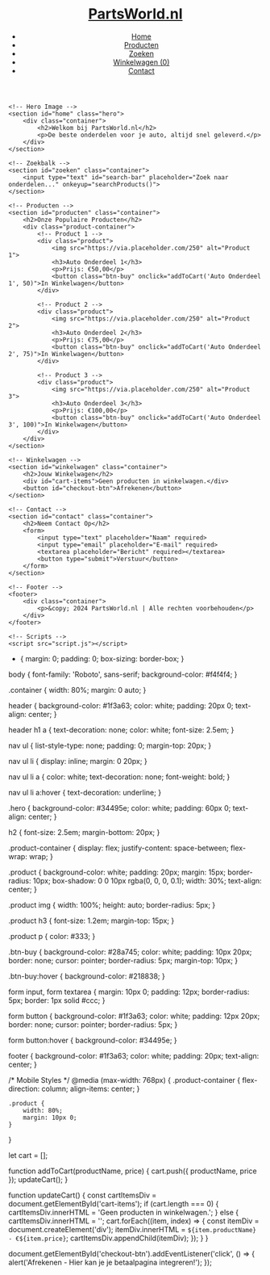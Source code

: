 <!DOCTYPE html>
<html lang="nl">
<head>
    <meta charset="UTF-8">
    <meta name="viewport" content="width=device-width, initial-scale=1.0">
    <title>PartsWorld.nl - Auto Onderdelen Webshop</title>
    <link href="https://fonts.googleapis.com/css2?family=Roboto:wght@400;700&display=swap" rel="stylesheet">
    <link rel="stylesheet" href="styles.css">
</head>
<body>
    <!-- Header -->
    <header>
        <div class="container">
            <h1><a href="/">PartsWorld.nl</a></h1>
            <nav>
                <ul>
                    <li><a href="#home">Home</a></li>
                    <li><a href="#producten">Producten</a></li>
                    <li><a href="#zoeken">Zoeken</a></li>
                    <li><a href="#winkelwagen">Winkelwagen (0)</a></li>
                    <li><a href="#contact">Contact</a></li>
                </ul>
            </nav>
        </div>
    </header>

    <!-- Hero Image -->
    <section id="home" class="hero">
        <div class="container">
            <h2>Welkom bij PartsWorld.nl</h2>
            <p>De beste onderdelen voor je auto, altijd snel geleverd.</p>
        </div>
    </section>

    <!-- Zoekbalk -->
    <section id="zoeken" class="container">
        <input type="text" id="search-bar" placeholder="Zoek naar onderdelen..." onkeyup="searchProducts()">
    </section>

    <!-- Producten -->
    <section id="producten" class="container">
        <h2>Onze Populaire Producten</h2>
        <div class="product-container">
            <!-- Product 1 -->
            <div class="product">
                <img src="https://via.placeholder.com/250" alt="Product 1">
                <h3>Auto Onderdeel 1</h3>
                <p>Prijs: €50,00</p>
                <button class="btn-buy" onclick="addToCart('Auto Onderdeel 1', 50)">In Winkelwagen</button>
            </div>

            <!-- Product 2 -->
            <div class="product">
                <img src="https://via.placeholder.com/250" alt="Product 2">
                <h3>Auto Onderdeel 2</h3>
                <p>Prijs: €75,00</p>
                <button class="btn-buy" onclick="addToCart('Auto Onderdeel 2', 75)">In Winkelwagen</button>
            </div>

            <!-- Product 3 -->
            <div class="product">
                <img src="https://via.placeholder.com/250" alt="Product 3">
                <h3>Auto Onderdeel 3</h3>
                <p>Prijs: €100,00</p>
                <button class="btn-buy" onclick="addToCart('Auto Onderdeel 3', 100)">In Winkelwagen</button>
            </div>
        </div>
    </section>

    <!-- Winkelwagen -->
    <section id="winkelwagen" class="container">
        <h2>Jouw Winkelwagen</h2>
        <div id="cart-items">Geen producten in winkelwagen.</div>
        <button id="checkout-btn">Afrekenen</button>
    </section>

    <!-- Contact -->
    <section id="contact" class="container">
        <h2>Neem Contact Op</h2>
        <form>
            <input type="text" placeholder="Naam" required>
            <input type="email" placeholder="E-mail" required>
            <textarea placeholder="Bericht" required></textarea>
            <button type="submit">Verstuur</button>
        </form>
    </section>

    <!-- Footer -->
    <footer>
        <div class="container">
            <p>&copy; 2024 PartsWorld.nl | Alle rechten voorbehouden</p>
        </div>
    </footer>

    <!-- Scripts -->
    <script src="script.js"></script>
</body>
</html>

* {
    margin: 0;
    padding: 0;
    box-sizing: border-box;
}

body {
    font-family: 'Roboto', sans-serif;
    background-color: #f4f4f4;
}

.container {
    width: 80%;
    margin: 0 auto;
}

header {
    background-color: #1f3a63;
    color: white;
    padding: 20px 0;
    text-align: center;
}

header h1 a {
    text-decoration: none;
    color: white;
    font-size: 2.5em;
}

nav ul {
    list-style-type: none;
    padding: 0;
    margin-top: 20px;
}

nav ul li {
    display: inline;
    margin: 0 20px;
}

nav ul li a {
    color: white;
    text-decoration: none;
    font-weight: bold;
}

nav ul li a:hover {
    text-decoration: underline;
}

.hero {
    background-color: #34495e;
    color: white;
    padding: 60px 0;
    text-align: center;
}

h2 {
    font-size: 2.5em;
    margin-bottom: 20px;
}

.product-container {
    display: flex;
    justify-content: space-between;
    flex-wrap: wrap;
}

.product {
    background-color: white;
    padding: 20px;
    margin: 15px;
    border-radius: 10px;
    box-shadow: 0 0 10px rgba(0, 0, 0, 0.1);
    width: 30%;
    text-align: center;
}

.product img {
    width: 100%;
    height: auto;
    border-radius: 5px;
}

.product h3 {
    font-size: 1.2em;
    margin-top: 15px;
}

.product p {
    color: #333;
}

.btn-buy {
    background-color: #28a745;
    color: white;
    padding: 10px 20px;
    border: none;
    cursor: pointer;
    border-radius: 5px;
    margin-top: 10px;
}

.btn-buy:hover {
    background-color: #218838;
}

form input, form textarea {
    margin: 10px 0;
    padding: 12px;
    border-radius: 5px;
    border: 1px solid #ccc;
}

form button {
    background-color: #1f3a63;
    color: white;
    padding: 12px 20px;
    border: none;
    cursor: pointer;
    border-radius: 5px;
}

form button:hover {
    background-color: #34495e;
}

footer {
    background-color: #1f3a63;
    color: white;
    padding: 20px;
    text-align: center;
}

/* Mobile Styles */
@media (max-width: 768px) {
    .product-container {
        flex-direction: column;
        align-items: center;
    }

    .product {
        width: 80%;
        margin: 10px 0;
    }
}

let cart = [];

function addToCart(productName, price) {
    cart.push({ productName, price });
    updateCart();
}

function updateCart() {
    const cartItemsDiv = document.getElementById('cart-items');
    if (cart.length === 0) {
        cartItemsDiv.innerHTML = 'Geen producten in winkelwagen.';
    } else {
        cartItemsDiv.innerHTML = '';
        cart.forEach((item, index) => {
            const itemDiv = document.createElement('div');
            itemDiv.innerHTML = `${item.productName} - €${item.price}`;
            cartItemsDiv.appendChild(itemDiv);
        });
    }
}

document.getElementById('checkout-btn').addEventListener('click', () => {
    alert('Afrekenen - Hier kan je je betaalpagina integreren!');
});
